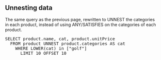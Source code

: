 ## Unnesting data

The same query as the previous page, rewritten to UNNEST the categories in each product, 
instead of using ANY/SATISFIES on the categories of each product.
<pre id="example">
SELECT product.name, cat, product.unitPrice 
  FROM product UNNEST product.categories AS cat  
    WHERE LOWER(cat) in ["golf"] 
      LIMIT 10 OFFSET 10
</pre>
